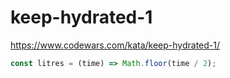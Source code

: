 # keep-hydrated-1
https://www.codewars.com/kata/keep-hydrated-1/


```javascript
const litres = (time) => Math.floor(time / 2);
```

